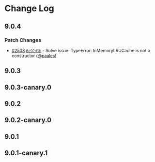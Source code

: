 # Change Log

## 9.0.4

### Patch Changes

- [#2503](https://github.com/graphcommerce-org/graphcommerce/pull/2503) [`6c92d1b`](https://github.com/graphcommerce-org/graphcommerce/commit/6c92d1bf83c6fe691dac5d606407d28ca9099af5) - Solve issue: TypeError: InMemoryLRUCache is not a constructor ([@paales](https://github.com/paales))

## 9.0.3

## 9.0.3-canary.0

## 9.0.2

## 9.0.2-canary.0

## 9.0.1

## 9.0.1-canary.1
